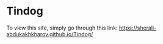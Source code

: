 # Tindog

To view this site, simply go through this link: https://sherali-abdukakhkharov.github.io/Tindog/
